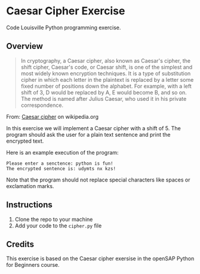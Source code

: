 # Caesar Cipher Exercise
Code Louisville Python programming exercise.

## Overview

> In cryptography, a Caesar cipher, also known as Caesar's cipher, the shift cipher, Caesar's code, or Caesar shift, is one of the simplest and most widely known encryption techniques. It is a type of substitution cipher in which each letter in the plaintext is replaced by a letter some fixed number of positions down the alphabet. For example, with a left shift of 3, D would be replaced by A, E would become B, and so on. The method is named after Julius Caesar, who used it in his private correspondence.

From: [Caesar cipher](https://en.wikipedia.org/wiki/Caesar_cipher) on wikipedia.org

In this exercise we will implement a Caesar cipher with a shift of 5. The program should ask the user for a plain text sentence and print the encrypted text.

Here is an example execution of the program:

```
Please enter a senctence: python is fun!
The encrypted sentence is: udymts nx kzs!
```

Note that the program should not replace special characters like spaces or exclamation marks.

## Instructions

1. Clone the repo to your machine
1. Add your code to the `cipher.py` file

## Credits

This exercise is based on the Caesar cipher exersise in the openSAP Python for Beginners course.
